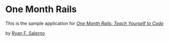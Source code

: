 # One Month Rails

This is the sample application for 
[*One Month Rails: Teach Yourself to Code*](http://onemonthrails.com)

by [Ryan F. Salerno](http://ryanfsalerno.com)
